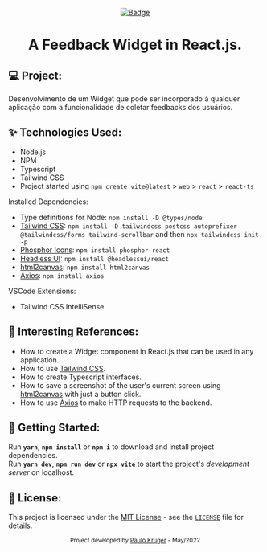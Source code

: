 <div align="center">

[![Badge](https://img.shields.io/badge/🛠️%20Under%20Construction%20🛠️-ffff00)](#)

  <!-- [![Badge](https://img.shields.io/badge/Finished%20Project-00aa00)](#) -->

<h1>
  A Feedback Widget in React.js.<br>
</h1>

</div>

<!-- Some cool screenshots of the project: -->
<!-- <img alt="" title="" src=".github/example.png" /> -->

## :computer: Project:

Desenvolvimento de um Widget que pode ser incorporado à qualquer aplicação com a funcionalidade de coletar feedbacks dos usuários.

## :sparkles: Technologies Used:

-   Node.js
-   NPM
-   Typescript
-   Tailwind CSS
-   Project started using `npm create vite@latest` > `web` > `react` > `react-ts`

Installed Dependencies:

-   Type definitions for Node: `npm install -D @types/node`
-   [Tailwind CSS](https://tailwindcss.com/docs/installation): `npm install -D tailwindcss postcss autoprefixer @tailwindcss/forms tailwind-scrollbar` and then `npx tailwindcss init -p`
-   [Phosphor Icons](https://phosphoricons.com/): `npm install phosphor-react`
-   [Headless UI](https://headlessui.dev/): `npm install @headlessui/react`
-   [html2canvas](https://html2canvas.hertzen.com/): `npm install html2canvas`
-   [Axios](https://axios-http.com/ptbr/docs/intro): `npm install axios`

VSCode Extensions:

-   Tailwind CSS IntelliSense

## :scroll: Interesting References:

-   How to create a Widget component in React.js that can be used in any application.
-   How to use [Tailwind CSS](https://tailwindcss.com/docs/installation).
-   How to create Typescript interfaces.
-   How to save a screenshot of the user's current screen using [html2canvas](https://html2canvas.hertzen.com/) with just a button click.
-   How to use [Axios](https://axios-http.com/ptbr/docs/intro) to make HTTP requests to the backend.

## :rocket: Getting Started:

Run **`yarn`**, **`npm install`** or **`npm i`** to download and install project dependencies.<br>
Run **`yarn dev`**, **`npm run dev`** or **`npx vite`** to start the project's _development server_ on localhost.<br>

## :memo: License:

This project is licensed under the [MIT License](https://opensource.org/licenses/MIT) - see the [`LICENSE`](LICENSE) file for details.

<div align="center">
  <small>Project developed by <a href="https://github.com/Paulo-Krg">Paulo Krüger</a> - May/2022</small>
</div>
